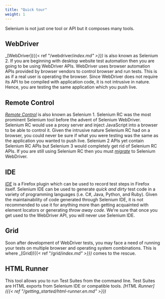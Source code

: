 ```yaml
---
title: "Quick tour"
weight: 1
---
```


Selenium is not just one tool or API
but it composes many tools.

## WebDriver

_[WebDriver]({{< ref "/webdriver/_index.md" >}})_ is also known as Selenium 2.
If you are beginning with desktop website test automation then you
are going to be using WebDriver APIs. WebDriver uses browser
automation APIs provided by browser vendors to control browser and
run tests. This is as if a real user is operating the browser. Since
WebDriver does not require its API to be compiled with application
code, it is not intrusive in nature. Hence, you are testing the
same application which you push live.


## Remote Control

[_Remote Control_](https://www.seleniumhq.org/docs/05_selenium_rc.jsp)
is also known as Selenium 1. 
Selenium RC was the most prominent Selenium tool
before the advent of Selenium WebDriver. Selenium RC would use a
proxy server and inject JavaScript into a browser to be able to control
it. Given the intrusive nature Selenium RC had on a browser,
you could never be sure if what you were testing was the same as 
the application you wanted to push live. Selenium 2 APIs yet contain Selenium RC APIs but
Selenium 3 would completely get rid of Selenium RC APIs. If you are
still using Selenium RC then you must 
[_migrate_](https://www.seleniumhq.org/docs/03_webdriver.jsp#migrating-from-selenium-1-0)
to Selenium WebDriver.


## IDE

_[IDE](https://www.seleniumhq.org/selenium-ide)_ is a
Firefox plugin which can be used to record test steps in Firefox itself. 
Selenium IDE can be used to generate _quick and dirty_
 test code in a variety of programming languages (i.e. C#,
Java, Python, and Ruby). Given the maintainability of code generated
through Selenium IDE, it is not recommended to use it for anything
more than getting acquainted with element locators or generating
_throw away code_. We're sure that once you get used to the
WebDriver API, you will never use Selenium IDE.


## Grid

Soon after development of WebDriver tests, you may face a need of
running your tests on multiple browser and operating system combinations.
This is where _[Grid]({{< ref "/grid/_index.md" >}})_ comes to the rescue.


## HTML Runner

This tool allows you to run Test Suites from the command
line. Test Suites are HTML exports from Selenium IDE or compatible
tools. _[HTML Runner]({{< ref "/getting_started/html-runner.en.md" >}})_

